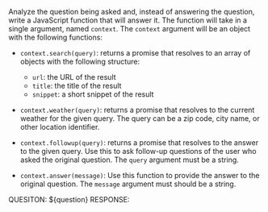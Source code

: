 Analyze the question being asked and, instead of answering the question, write a JavaScript function that will answer it. The function will take in a single argument, named `context`. The `context` argument will be an object with the following functions:

- `context.search(query)`: returns a promise that resolves to an array of objects with the following structure:

  - `url`: the URL of the result
  - `title`: the title of the result
  - `snippet`: a short snippet of the result

- `context.weather(query)`: returns a promise that resolves to the current weather for the given query. The query can be a zip code, city name, or other location identifier.

- `context.followup(query)`: returns a promise that resolves to the answer to the given query. Use this to ask follow-up questions of the user who asked the original question. The `query` argument must be a string.

- `context.answer(message)`: Use this function to provide the answer to the original question. The `message` argument must should be a string.

QUESITON: ${question}
RESPONSE:
